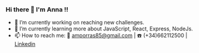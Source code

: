 ### Hi there 👋 I'm Anna !!

- 🔭 I’m currently working on reaching new challenges.
- 🌱 I’m currently learning more about JavaScript, React, Express, NodeJs.
- 📫 How to reach me: 
     :e-mail: amporras85@gmail.com  |  	:phone: (+34)662112500    | [Linkedin](linkedin.com/in/anna-ma-porras-marcual)
<!--
**Annamporras/Annamporras** is a ✨ _special_ ✨ repository because its `README.md` (this file) appears on your GitHub profile.

Here are some ideas to get you started:

- 🔭 I’m currently working on ...
- 🌱 I’m currently learning ...
- 👯 I’m looking to collaborate on ...
- 🤔 I’m looking for help with ...
- 💬 Ask me about ...
- 📫 How to reach me: ...
- 😄 Pronouns: ...
- ⚡ Fun fact: ...
-->
